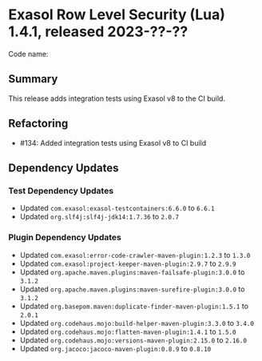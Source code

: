 # Exasol Row Level Security (Lua) 1.4.1, released 2023-??-??

Code name:

## Summary

This release adds integration tests using Exasol v8 to the CI build.

## Refactoring

* #134: Added integration tests using Exasol v8 to CI build

## Dependency Updates

### Test Dependency Updates

* Updated `com.exasol:exasol-testcontainers:6.6.0` to `6.6.1`
* Updated `org.slf4j:slf4j-jdk14:1.7.36` to `2.0.7`

### Plugin Dependency Updates

* Updated `com.exasol:error-code-crawler-maven-plugin:1.2.3` to `1.3.0`
* Updated `com.exasol:project-keeper-maven-plugin:2.9.7` to `2.9.9`
* Updated `org.apache.maven.plugins:maven-failsafe-plugin:3.0.0` to `3.1.2`
* Updated `org.apache.maven.plugins:maven-surefire-plugin:3.0.0` to `3.1.2`
* Updated `org.basepom.maven:duplicate-finder-maven-plugin:1.5.1` to `2.0.1`
* Updated `org.codehaus.mojo:build-helper-maven-plugin:3.3.0` to `3.4.0`
* Updated `org.codehaus.mojo:flatten-maven-plugin:1.4.1` to `1.5.0`
* Updated `org.codehaus.mojo:versions-maven-plugin:2.15.0` to `2.16.0`
* Updated `org.jacoco:jacoco-maven-plugin:0.8.9` to `0.8.10`
